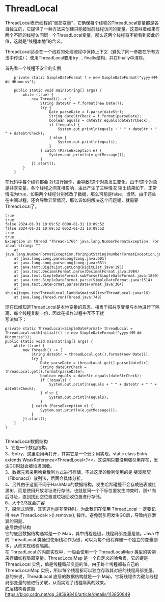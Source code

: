 # ThreadLocal
ThreadLocal表示线程的“局部变量”，它确保每个线程的ThreadLocal变量都是各自独立的，它提供了一种方法来创建只能被当前线程访问的变量。这意味着如果有两个不同的线程访问同一个ThreadLocal变量，那么这两个线程将不能看到彼此的值，这就是“线程本地”的含义。

ThreadLocal适合在一个线程的处理流程中保持上下文（避免了同一参数在所有方法中传递）；
使用ThreadLocal要用try ... finally结构，并在finally中清除。

首先看一个线程不安全的实例
```
    private static SimpleDateFormat f = new SimpleDateFormat("yyyy-MM-dd HH:mm:ss");

    public static void main(String[] args) {
        while (true) {
            new Thread(() -> {
                String dateStr = f.format(new Date());
                try {
                    Date parseDate = f.parse(dateStr);
                    String dateStrCheck = f.format(parseDate);
                    boolean equals = dateStr.equals(dateStrCheck);
                    if (!equals) {
                        System.out.println(equals + " " + dateStr + " " + dateStrCheck);
                    } else {
                        System.out.println(equals);
                    }
                } catch (ParseException e) {
                    System.out.println(e.getMessage());
                }
            }).start();
        }
    }
```
在代码中每个线程都会 对f进行操作，会导致f这个对象发生变化，由于f这个对象是共享变量，各个线程之间互相影响，由此产生了三种情况
输出结果如下，正常情况为true，如果两个线程分别修改了数据，那么可能是false，当然，由于还处在中间过程，还会导致异常情况，那么该如何解决这个问题呢，就需要ThreadLocal了。
```
true
true
false 2024-01-31 10:09:52 0000-01-31 10:09:52
false 2024-01-31 10:09:52 0052-01-31 10:09:52
true
true
Exception in thread "Thread-1766" java.lang.NumberFormatException: For input string: ""
	at java.lang.NumberFormatException.forInputString(NumberFormatException.java:65)
	at java.lang.Long.parseLong(Long.java:601)
	at java.lang.Long.parseLong(Long.java:631)
	at java.text.DigitList.getLong(DigitList.java:195)
	at java.text.DecimalFormat.parse(DecimalFormat.java:2084)
	at java.text.SimpleDateFormat.subParse(SimpleDateFormat.java:1869)
	at java.text.SimpleDateFormat.parse(SimpleDateFormat.java:1514)
	at java.text.DateFormat.parse(DateFormat.java:364)
	at shujujiegou.testThreadLocal.lambda$main$0(testThreadLocal.java:16)
	at java.lang.Thread.run(Thread.java:748)
```
现在已经知道ThreadLocal是本地变量的意思，相当于把共享变量与本地进行了隔离，每个线程复制一份，因此在操作过程中互不干扰  
写法如下：
```
private static ThreadLocal<SimpleDateFormat> threadLocal = ThreadLocal.withInitial(() -> new SimpleDateFormat("yyyy-MM-dd HH:mm:ss"));
public static void main(String[] args) {
    while (true) {
        new Thread(() -> {
            String dateStr = threadLocal.get().format(new Date());
            try {
                Date parseDate = threadLocal.get().parse(dateStr);
                String dateStrCheck = threadLocal.get().format(parseDate);
                boolean equals = dateStr.equals(dateStrCheck);
                if (!equals) {
                    System.out.println(equals + " " + dateStr + " " + dateStrCheck);
                } else {
                    System.out.println(equals);
                }
            } catch (ParseException e) {
                System.out.println(e.getMessage());
            }
        }).start();
    }
}
 
```
ThreadLocal数据结构  
1、它是一个数组结构。  
3、Entry，这里没用再打开，其实它是一个弱引用实现，static class Entry extends WeakReference<ThreadLocal<?>>。这说明只要没用强引用存在，发生GC时就会被垃圾回收。  
3、数据元素采用哈希散列方式进行存储，不过这里的散列使用的是 斐波那契（Fibonacci）散列法，后面会具体分析。  
4、另外由于这里不同于HashMap的数据结构，发生哈希碰撞不会存成链表或红黑树，而是使用开放寻址进行存储。也就是同一个下标位置发生冲突时，则+1向后寻址，直到找到空位置或垃圾回收位置进行存储。  
6、大于2/3就会扩容  
7、探测式清理，其实这也是非常耗时。为此我们在使用 ThreadLocal 一定要记得 new ThreadLocal<>().remove(); 操作。避免弱引用发生GC后，导致内存泄漏的问题。  
底层数据结构  
它的底层数据结构通常是一个 Map，其中线程是键，线程局部变量是值。Java 中的 ThreadLocal 类通过使用线程作为键，可以为每个线程存储一个独立的变量副本，从而实现线程隔离。  
在 ThreadLocal 的内部实现中，一般会使用一个 ThreadLocalMap 类型的实例来存储线程局部变量。ThreadLocalMap 是一个自定义的哈希表，它的键是 ThreadLocal 实例，值是线程局部变量的值。由于每个线程都有自己的 ThreadLocalMap 实例，所以每个线程都可以独立存取其对应的线程局部变量。  
总的来说，ThreadLocal 底层的数据结构就是一个 Map，它将线程作为键与线程局部变量的值进行关联，从而实现了线程隔离的效果。  
底层结构看这篇  
https://blog.csdn.net/qq_38599840/article/details/113850849  
